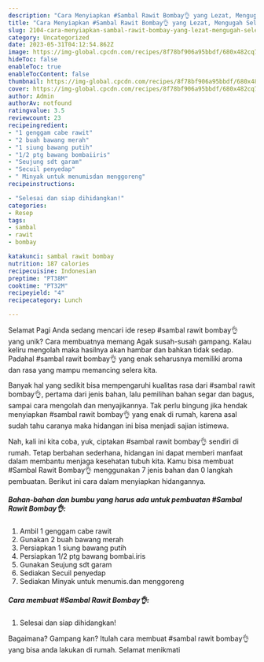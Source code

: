 ```yaml
---
description: "Cara Menyiapkan #Sambal Rawit Bombay👌 yang Lezat, Mengugah Selera"
title: "Cara Menyiapkan #Sambal Rawit Bombay👌 yang Lezat, Mengugah Selera"
slug: 2104-cara-menyiapkan-sambal-rawit-bombay-yang-lezat-mengugah-selera
category: Uncategorized
date: 2023-05-31T04:12:54.862Z
image: https://img-global.cpcdn.com/recipes/8f78bf906a95bbdf/680x482cq70/sambal-rawit-bombay-foto-resep-utama.jpg
hideToc: false
enableToc: true
enableTocContent: false
thumbnail: https://img-global.cpcdn.com/recipes/8f78bf906a95bbdf/680x482cq70/sambal-rawit-bombay-foto-resep-utama.jpg
cover: https://img-global.cpcdn.com/recipes/8f78bf906a95bbdf/680x482cq70/sambal-rawit-bombay-foto-resep-utama.jpg
author: Admin
authorAv: notfound
ratingvalue: 3.5
reviewcount: 23
recipeingredient:
- "1 genggam cabe rawit"
- "2 buah bawang merah"
- "1 siung bawang putih"
- "1/2 ptg bawang bombaiiris"
- "Seujung sdt garam"
- "Secuil penyedap"
- " Minyak untuk menumisdan menggoreng"
recipeinstructions:

- "Selesai dan siap dihidangkan!"
categories:
- Resep
tags:
- sambal
- rawit
- bombay

katakunci: sambal rawit bombay 
nutrition: 187 calories
recipecuisine: Indonesian
preptime: "PT38M"
cooktime: "PT32M"
recipeyield: "4"
recipecategory: Lunch

---
```



Selamat Pagi Anda sedang mencari ide resep #sambal rawit bombay👌 yang unik? Cara membuatnya memang Agak susah-susah gampang. Kalau keliru mengolah maka hasilnya akan hambar dan bahkan tidak sedap. Padahal #sambal rawit bombay👌 yang enak seharusnya memiliki aroma dan rasa yang mampu memancing selera kita.


Banyak hal yang sedikit bisa mempengaruhi kualitas rasa dari #sambal rawit bombay👌, pertama dari jenis bahan, lalu pemilihan bahan segar dan bagus, sampai cara mengolah dan menyajikannya. Tak perlu bingung jika hendak menyiapkan #sambal rawit bombay👌 yang enak di rumah, karena asal sudah tahu caranya maka hidangan ini bisa menjadi sajian istimewa.




Nah, kali ini kita coba, yuk, ciptakan #sambal rawit bombay👌 sendiri di rumah. Tetap berbahan sederhana, hidangan ini dapat memberi manfaat dalam membantu menjaga kesehatan tubuh kita. Kamu bisa membuat #Sambal Rawit Bombay👌 menggunakan 7 jenis bahan dan 0 langkah pembuatan. Berikut ini cara dalam menyiapkan hidangannya.

<!--inarticleads1-->

##### Bahan-bahan dan bumbu yang harus ada untuk pembuatan #Sambal Rawit Bombay👌:

1. Ambil 1 genggam cabe rawit
1. Gunakan 2 buah bawang merah
1. Persiapkan 1 siung bawang putih
1. Persiapkan 1/2 ptg bawang bombai.iris
1. Gunakan Seujung sdt garam
1. Sediakan Secuil penyedap
1. Sediakan  Minyak untuk menumis.dan menggoreng




<!--inarticleads2-->

##### Cara membuat #Sambal Rawit Bombay👌:


1. Selesai dan siap dihidangkan!



Bagaimana? Gampang kan? Itulah cara membuat #sambal rawit bombay👌 yang bisa anda lakukan di rumah. Selamat menikmati
